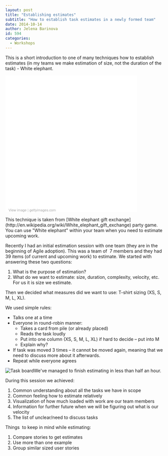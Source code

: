 ```yaml
---
layout: post
title: "Establishing estimates"
subtitle: "How to establish task estimates in a newly formed team"
date: 2014-10-14
author: Jelena Barinova
id: 594
categories:
  - Workshops
---
```


This is a short introduction to one of many techniques how to establish estimates (in my teams we make estimation of size, not the duration of the task) - White elephant.
<dl>
<div class="getty embed image" style="background-color:#fff;display:inline-block;font-family:'Helvetica Neue',Helvetica,Arial,sans-serif;color:#a7a7a7;font-size:11px;width:100%;max-width:414px;"><div style="overflow:hidden;position:relative;height:0;padding:100.000000% 0 0 0;width:100%;"><iframe src="//embed.gettyimages.com/embed/136643000?et=Ba6f-JkqTuNfkhJEqF_-tw&viewMoreLink=on&sig=dGyiXxBkJOblc56I2Y7Y-UgfeaIs4zGruH85nHJwyjY=" width="414" height="414" scrolling="no" frameborder="0" style="display:inline-block;position:absolute;top:0;left:0;width:100%;height:100%;"></iframe></div><p style="margin:0;"></p><div style="padding:0;margin:0 0 0 10px;text-align:left;"><a href="http://www.gettyimages.com/detail/136643000" target="_blank" style="color:#a7a7a7;text-decoration:none;font-weight:normal !important;border:none;display:inline-block;">View image</a> | <a href="http://www.gettyimages.com" target="_blank" style="color:#a7a7a7;text-decoration:none;font-weight:normal !important;border:none;display:inline-block;">gettyimages.com</a></div></div>
</dl>
This technique is taken from [White elephant gift exchange](http://en.wikipedia.org/wiki/White_elephant_gift_exchange) party game. You can use "White elephant" within your team when you need to estimate upcoming work.

Recently I had an initial estimation session with one team (they are in the beginning of Agile adoption). This was a team of  7 members and they had 39 items (of current and upcoming work) to estimate.
We started with answering these two questions:

1.  What is the purpose of estimation?
2.  What do we want to estimate: size, duration, complexity, velocity, etc. For us it is size we estimate.

Then we decided what measures did we want to use: T-shirt sizing (XS, S, M, L, XL).

We used simple rules:

*   Talks one at a time
*   Everyone in round-robin manner:
    *   Takes a card from pile (or already placed)
    *   Reads the task loudly
    *   Put into one column (XS, S, M, L, XL) if hard to decide – put into M
    *   Explain why?
*   If task was moved 3 times – it cannot be moved again, meaning that we need to discuss more about it afterwards.
*   Repeat while everyone agrees

![Task board](http://photos-c.ak.instagram.com/hphotos-ak-xfa1/10684256_695100200581050_1671519976_n.jpg)We've managed to finish estimating in less than half an hour.

During this session we achieved:

1.  Common understanding about all the tasks we have in scope
2.  Common feeling how to estimate relatively
3.  Visualization of how much loaded with work are our team members
4.  Information for further future when we will be figuring out what is our velocity
5.  The list of unclear/need to discuss tasks

Things  to keep in mind while estimating:

1.  Compare stories to get estimates
2.  Use more than one example
3.  Group similar sized user stories
